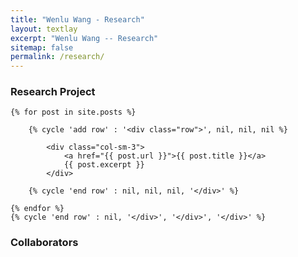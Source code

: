 ```yaml
---
title: "Wenlu Wang - Research"
layout: textlay
excerpt: "Wenlu Wang -- Research"
sitemap: false
permalink: /research/
---
```


### Research Project

<div class="container">

    {% for post in site.posts %}

        {% cycle 'add row' : '<div class="row">', nil, nil, nil %}

            <div class="col-sm-3">
                <a href="{{ post.url }}">{{ post.title }}</a>
                {{ post.excerpt }}
            </div>

        {% cycle 'end row' : nil, nil, nil, '</div>' %}

    {% endfor %}
    {% cycle 'end row' : nil, '</div>', '</div>', '</div>' %}

</div>

### Collaborators



<!--
<center><figure class="fourth">
  <img src="{{ site.url }}{{ site.baseurl }}/images/" style="width: 150px">
  <img src="{{ site.url }}{{ site.baseurl }}/images/" style="width: 150px">
  <img src="{{ site.url }}{{ site.baseurl }}/images/" style="width: 150px">
  <img src="{{ site.url }}{{ site.baseurl }}/images/" style="width: 150px">
</figure></center>
-->
